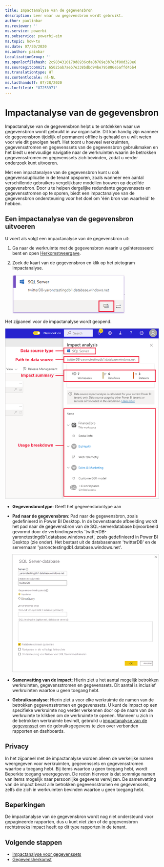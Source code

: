 ```yaml
---
title: Impactanalyse van de gegevensbron
description: Leer waar uw gegevensbron wordt gebruikt.
author: paulinbar
ms.reviewer: ''
ms.service: powerbi
ms.subservice: powerbi-eim
ms.topic: how-to
ms.date: 07/20/2020
ms.author: painbar
LocalizationGroup: ''
ms.openlocfilehash: 2c9834310179d8936cda8b769e3b7e3f80d328e6
ms.sourcegitcommit: 65025ab7ae57e338bdbd94be795886e5affd45b4
ms.translationtype: HT
ms.contentlocale: nl-NL
ms.lasthandoff: 07/28/2020
ms.locfileid: "87253971"
---
```

# <a name="data-source-impact-analysis"></a>Impactanalyse van de gegevensbron

Impactanalyse van de gegevensbron helpt u te ontdekken waar uw gegevensbron wordt gebruikt in uw organisatie. Dit kan handig zijn wanneer de gegevensbron tijdelijk of permanent offline is gehaald en u wilt weten voor wie dit gevolgen heeft. Het toont u hoeveel werkruimten, gegevensstromen en gegevenssets van de gegevensbron gebruikmaken en het biedt u eenvoudige navigatie naar de werkruimten waarin de betrokken gegevensstromen en gegevenssets zich bevinden, zodat u verder onderzoek kunt uitvoeren.

Met een impactanalyse van de gegevensbron kunt u ook gegevensduplicatie in de tenant opsporen, zoals wanneer een aantal verschillende gebruikers vergelijkbare modellen bouwen op dezelfde gegevensbron. Door u te helpen dergelijke redundante gegevenssets en gegevensstromen op te sporen, biedt een impactanalyse van de gegevensbron ondersteuning voor het doel om 'één bron van waarheid' te hebben.

## <a name="perform-data-source-impact-analysis"></a>Een impactanalyse van de gegevensbron uitvoeren

U voert als volgt een impactanalyse van de gegevensbron uit:

1. Ga naar de werkruimte met de gegevensbron waarin u geïnteresseerd bent en open [Herkomstweergave](service-data-lineage.md).
1. Zoek de kaart van de gegevensbron en klik op het pictogram Impactanalyse.

    ![Schermopname van de kaart van de gegevensbron met de knop Impactanalyse.](media/service-data-source-impact-analysis/data-source-impact-analysis-button.png)
 
Het zijpaneel voor de impactanalyse wordt geopend.

![Schermopname van het zijpaneel van een impactanalyse van de gegevensbron.](media/service-data-source-impact-analysis/data-source-impact-analyis-side-pane.png)
 
* **Gegevensbrontype**: Geeft het gegevensbrontype aan
* **Pad naar de gegevensbron**: Pad naar de gegevensbron, zoals gedefinieerd in Power BI Desktop. In de bovenstaande afbeelding wordt het pad naar de gegevensbron van de SQL-serverdatabase bijvoorbeeld gevormd door de verbindingsreeks 'twitterDB-yaronctestingdb1.database.windows.net', zoals gedefinieerd in Power BI Desktop (zie onder). Het bestaat uit de databasenaam 'twitterDB' en de servernaam 'yaronctestingdb1.database.windows.net'.

    ![Schermopname van de definitie van de verbindingsreeks in Power BI Desktop.](media/service-data-source-impact-analysis/connection-string-definition-in-desktop.png)
 
* **Samenvatting van de impact**: Hierin ziet u het aantal mogelijk betrokken werkruimten, gegevensstromen en gegevenssets. Dit aantal is inclusief werkruimten waartoe u geen toegang hebt.
* **Gebruiksanalyse**: Hierin ziet u voor elke werkruimte de namen van de betrokken gegevensstromen en gegevenssets. U kunt de impact op een specifieke werkruimte nog verder verkennen door op de naam van de werkruimte te klikken om de werkruimte te openen. Wanneer u zich in de betrokken werkruimte bevindt, gebruikt u [impactanalyse van de gegevensset](service-dataset-impact-analysis.md) om de gebruiksgegevens te zien over verbonden rapporten en dashboards.

## <a name="privacy"></a>Privacy

In het zijpaneel met de impactanalyse worden alleen de werkelijke namen weergegeven voor werkruimten, gegevenssets en gegevensstromen waartoe u toegang hebt. Bij items waartoe u geen toegang hebt, wordt Beperkte toegang weergegeven. De reden hiervoor is dat sommige namen van items mogelijk naar persoonlijke gegevens verwijzen.
De samenvatting van de impact bevat alle betrokken gegevensstromen en gegevenssets, zelfs die zich in werkruimten bevinden waartoe u geen toegang hebt.

## <a name="limitations"></a>Beperkingen

De impactanalyse van de gegevensbron wordt nog niet ondersteund voor gepagineerde rapporten, dus u kunt niet zien of de gegevensbron rechtstreeks impact heeft op dit type rapporten in de tenant.

## <a name="next-steps"></a>Volgende stappen

* [Impactanalyse voor gegevenssets](service-dataset-impact-analysis.md)
* [Gegevensherkomst](service-data-lineage.md)